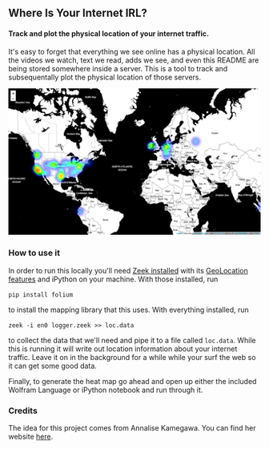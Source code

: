 ## Where Is Your Internet IRL?

#### Track and plot the physical location of your internet traffic.

It's easy to forget that everything we see online has a physical location. All the videos we watch, text we read, adds we see, and even this README are being stored somewhere inside a server. This is a tool to track and subsequentally plot the physical location of those servers.



![example_map](example_map.jpg)



### How to use it

In order to run this locally you'll need [Zeek installed](https://docs.zeek.org/en/stable/install/install.html) with its [GeoLocation features](https://docs.zeek.org/en/stable/frameworks/geoip.html#geolocation) and iPython on your machine. With those installed, run

```
pip install folium
```

to install the mapping library that this uses. With everything installed, run

```
zeek -i en0 logger.zeek >> loc.data
```

to collect the data that we'll need and pipe it to a file called `loc.data`. While this is running it will write out location information about your internet traffic. Leave it on in the background for a while while your surf the web so it can get some good data.



Finally, to generate the heat map go ahead and open up either the included Wolfram Language or iPython notebook and run through it.

### Credits

The idea for this project comes from Annalise Kamegawa. You can find her website [here](https://akamegawa98.github.io/hello.html).

